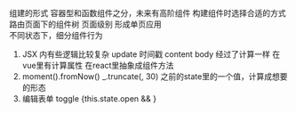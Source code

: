 组建的形式 容器型和函数组件之分，未来有高阶组件 构建组件时选择合适的方式<br>
路由页面下的组件树 页面级别 形成单页应用<br>
不同状态下，细分组件行为

1. JSX 内有些逻辑比较复杂 update 时间戳 content body 经过了计算一样 在vue里有计算属性 在react里抽象成组件方法
2. moment().fromNow()
   _.truncate(, 30)
   之前的state里的一个值，计算成想要的形态
3. 编辑表单 toggle
  {this.state.open && <Editor />}